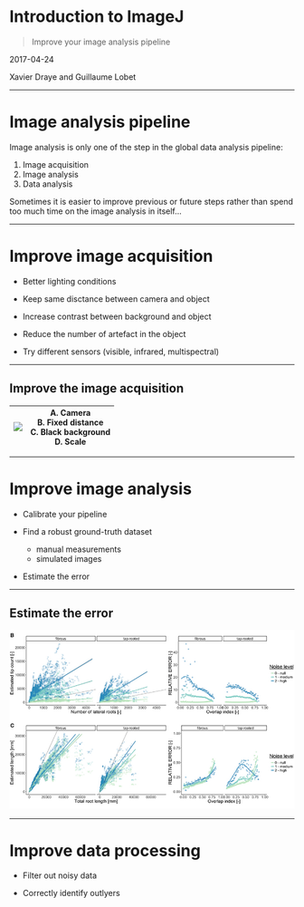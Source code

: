 <!-- 
page_number: true
footer: Guillaume Lobet & Xavier Draye || ACELI formation || Image analysis pipeline
-->

# Introduction to ImageJ

> Improve your image analysis pipeline

2017-04-24

Xavier Draye and Guillaume Lobet

---

# Image analysis pipeline


Image analysis is only one of the step in the global data analysis pipeline:

1. Image acquisition
2. Image analysis
3. Data analysis


Sometimes it is easier to improve previous or future steps rather than spend too much time on the image analysis in itself...


---

# Improve image acquisition

- Better lighting conditions

- Keep same disctance between camera and object

- Increase contrast between background and object

- Reduce the number of artefact in the object

- Try different sensors (visible, infrared, multispectral)


---

## Improve the image acquisition


| ![](http://www.plantmodelling.xyz/content/5-blog/17-acquiring-root-images/logo.jpg) | A. Camera </br> B. Fixed distance </br> C. Black background </br> D. Scale |
| ---- | ---- |

---

# Improve image analysis

- Calibrate your pipeline

- Find a robust ground-truth dataset
	- manual measurements
	- simulated images
   
- Estimate the error

---

## Estimate the error

![](https://github.com/plantmodelling/intro-imagej/blob/master/img/error.png?raw=true)



---

# Improve data processing

- Filter out noisy data

- Correctly identify outlyers



